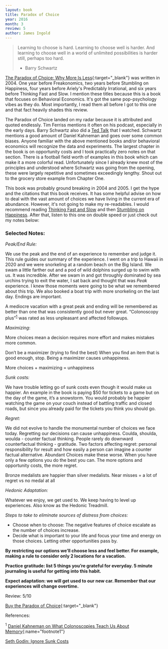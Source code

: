 ```yaml
---
layout: book
title: Paradox of Choice
year: 2016
month: 3
review: 5
author: James Ingold
---
```


> Learning to choose is hard. Learning to choose well is harder. And learning to choose well in a world of unlimited possibilities is harder still, perhaps too hard.
>
> - Barry Schwartz

[The Paradox of Choice: Why More Is Less](https://amzn.to/2WXjk5A){:target="\_blank"} was written in 2004. One year before Freakonomics, two years before Stumbling on Happiness, four years before Ariely's Predictably Irrational, and six years before Thinking Fast and Slow. I mention these titles because this is a book that focuses on Behavioral Economics. It's got the same pop-psychology vibes as they do. Most importantly, I read them all before I got to this one and that fact heavily shades this review.

The Paradox of Choice landed on my radar because it is attributed and quoted endlessly. Tim Ferriss mentions it often on his podcast, especially in the early days. Barry Schwartz also did a [Ted Talk](https://www.ted.com/talks/barry_schwartz_the_paradox_of_choice) that I watched. Schwartz mentions a good amount of Daniel Kahneman and goes over some common biases. Anyone familiar with the above mentioned books and/or behavioral economics will recognize the data and experiments. The largest chapter in the book is on opportunity costs and I took practically zero notes on that section. There is a football field worth of examples in this book which can make it a more colorful read. Unfortunately since I already knew most of the principles and understood where Schwartz was going from the opening, these were largely repetitive and sometimes exceedingly lengthy. Shout out to the grocery store example from Chapter One.

This book was probably ground breaking in 2004 and 2005. I get the hype and the citations that this book receives. It has some helpful advise on how to deal with the vast amount of choices we have living in the current era of abundance. However, it's not going to make my re-readables. I would recommend reading [Thinking Fast and Slow](https://amzn.to/2TzgsKp) and then [Stumbling on Happiness](https://amzn.to/2WVEH7w). After that, listen to this one on double speed or just check out my notes below:

### Selected Notes:

_Peak/End Rule:_

We use the peak and the end of an experience to remember and judge it. This rule guides our summary of the experience.
I went on a trip to Hawaii in 2020 and we were snorkeling at a random beach on the Big Island. We swam a little farther out and a pod of wild dolphins surged up to swim with us. It was incredible. After we swam in and got throughly dominated by sea urchins trying to exit the water, I sat back and thought that was _Peak_ experience. I knew those moments were going to be what we remembered about this trip. We also booked a boat trip with more snorkeling on the last day. Endings are important.

A mediocre vacation with a great peak and ending will be remembered as better than one that was consistently good but never great. “Colonoscopy plus”<sup>[1](#footnote1)</sup> was rated as less unpleasant and affected followups.

_Maximizing_:

More choices mean a decision requires more effort and makes mistakes more common.

Don’t be a maximizer (trying to find the best) When you find an item that is good enough, stop. Being a maximizer causes unhappiness.

More choices + maximizing = unhappiness

_Sunk costs:_

We have trouble letting go of sunk costs even though it would make us happier. An example in the book is paying \$50 for tickets to a game but on the day of the game, it’s a snowstorm. You would probably be happier watching the game on your couch instead of battling traffic and closed roads, but since you already paid for the tickets you think you should go.

_Regret:_

We did not evolve to handle the monumental number of choices we face today. Regretting our decisions can cause unhappiness. Coulda, shoulda, woulda - counter factual thinking. People rarely do downward counterfactual thinking - gratitude. Two factors affecting regret: personal responsibility for result and how easily a person can imagine a counter factual alternative. Abundant Choices make these worse. When you have only a few options you do the best you can. The more options and opportunity costs, the more regret.

Bronze medalists are happier than silver medalists. Near misses = a lot of regret vs no medal at all

_Hedonic Adaptation:_

Whatever we enjoy, we get used to. We keep having to level up experiences. Also know as the Hedonic Treadmill.

_Steps to take to eliminate sources of distress from choices:_

- Choose when to choose: The negative features of choice escalate as the number of choices increase.
- Decide what is important to your life and focus your time and energy on those choices. Letting other opportunities pass by.

**By restricting our options we’ll choose less and feel better. For example, making a rule to consider only 2 locations for a vacation.**

**Practice gratitude: list 5 things you’re grateful for everyday. 5 minute journaling is useful for getting into this habit.**

**Expect adaptation: we will get used to our new car. Remember that our experiences will change overtime.**

Review: 5/10

[Buy the Paradox of Choice](https://amzn.to/2WXjk5A){:target="\_blank"}

References:

<sup>1</sup> [Daniel Kahneman on What Colonoscopies Teach Us About Memory](https://www.fool.com/investing/general/2013/06/30/the-colonoscopy-theory.aspx){:name="footnote1"}

[Seth Godin: Ignore Sunk Costs](https://seths.blog/2009/05/ignore-sunk-costs/)
